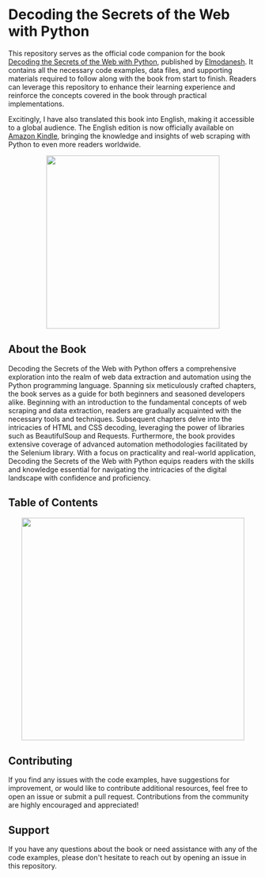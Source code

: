 # Decoding the Secrets of the Web with Python

This repository serves as the official code companion for the book [Decoding the Secrets of the Web with Python](https://gqr.sh/2BFy), published by [Elmodanesh](https://elmo-danesh.ir). It contains all the necessary code examples, data files, and supporting materials required to follow along with the book from start to finish. Readers can leverage this repository to enhance their learning experience and reinforce the concepts covered in the book through practical implementations.

Excitingly, I have also translated this book into English, making it accessible to a global audience. The English edition is now officially available on [Amazon Kindle](https://a.co/d/25MfXlu), bringing the knowledge and insights of web scraping with Python to even more readers worldwide.

<p align="center">
  <img src="./other/cover.png" width="350">
</p>

## About the Book
Decoding the Secrets of the Web with Python offers a comprehensive exploration into the realm of web data extraction and automation using the Python programming language. Spanning six meticulously crafted chapters, the book serves as a guide for both beginners and seasoned developers alike. Beginning with an introduction to the fundamental concepts of web scraping and data extraction, readers are gradually acquainted with the necessary tools and techniques. Subsequent chapters delve into the intricacies of HTML and CSS decoding, leveraging the power of libraries such as BeautifulSoup and Requests. Furthermore, the book provides extensive coverage of advanced automation methodologies facilitated by the Selenium library. With a focus on practicality and real-world application, Decoding the Secrets of the Web with Python equips readers with the skills and knowledge essential for navigating the intricacies of the digital landscape with confidence and proficiency.

## Table of Contents

<p align="center">
  <img src="./other/table-of-content.png" width="450">
</p>

## Contributing
If you find any issues with the code examples, have suggestions for improvement, or would like to contribute additional resources, feel free to open an issue or submit a pull request. Contributions from the community are highly encouraged and appreciated!

## Support
If you have any questions about the book or need assistance with any of the code examples, please don't hesitate to reach out by opening an issue in this repository.

